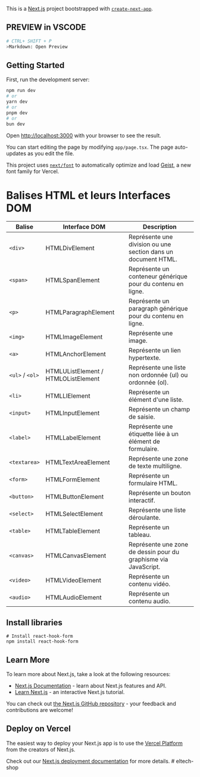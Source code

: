 This is a [Next.js](https://nextjs.org) project bootstrapped with [`create-next-app`](https://nextjs.org/docs/app/api-reference/cli/create-next-app).

## PREVIEW in VSCODE
````bash
# CTRL+ SHIFT + P
>Markdown: Open Preview
````

## Getting Started

First, run the development server:

```bash
npm run dev
# or
yarn dev
# or
pnpm dev
# or
bun dev
```

Open [http://localhost:3000](http://localhost:3000) with your browser to see the result.

You can start editing the page by modifying `app/page.tsx`. The page auto-updates as you edit the file.

This project uses [`next/font`](https://nextjs.org/docs/app/building-your-application/optimizing/fonts) to automatically optimize and load [Geist](https://vercel.com/font), a new font family for Vercel.


# Balises HTML et leurs Interfaces DOM

| Balise       | Interface DOM           | Description                                                                 |
|--------------|-------------------------|-----------------------------------------------------------------------------|
| `<div>`      | HTMLDivElement          | Représente une division ou une section dans un document HTML.               |
| `<span>`     | HTMLSpanElement         | Représente un conteneur générique pour du contenu en ligne.                 |
| `<p>`        | HTMLParagraphElement    | Représente un paragraph générique pour du contenu en ligne.                 |
| `<img>`      | HTMLImageElement        | Représente une image.                                                      |
| `<a>`        | HTMLAnchorElement       | Représente un lien hypertexte.                                             |
| `<ul>` / `<ol>` | HTMLUListElement / HTMLOListElement | Représente une liste non ordonnée (ul) ou ordonnée (ol).                    |
| `<li>`       | HTMLLIElement           | Représente un élément d'une liste.                                         |
| `<input>`    | HTMLInputElement        | Représente un champ de saisie.                                             |
| `<label>`    | HTMLLabelElement        | Représente une étiquette liée à un élément de formulaire.                   |
| `<textarea>` | HTMLTextAreaElement     | Représente une zone de texte multiligne.                                   |
| `<form>`     | HTMLFormElement         | Représente un formulaire HTML.                                             |
| `<button>`   | HTMLButtonElement       | Représente un bouton interactif.                                           |
| `<select>`   | HTMLSelectElement       | Représente une liste déroulante.                                           |
| `<table>`    | HTMLTableElement        | Représente un tableau.                                                     |
| `<canvas>`   | HTMLCanvasElement       | Représente une zone de dessin pour du graphisme via JavaScript.            |
| `<video>`    | HTMLVideoElement        | Représente un contenu vidéo.                                               |
| `<audio>`    | HTMLAudioElement        | Représente un contenu audio.                                               |

## Install libraries
```
# Install react-hook-form
npm install react-hook-form
```

## Learn More

To learn more about Next.js, take a look at the following resources:

- [Next.js Documentation](https://nextjs.org/docs) - learn about Next.js features and API.
- [Learn Next.js](https://nextjs.org/learn) - an interactive Next.js tutorial.

You can check out [the Next.js GitHub repository](https://github.com/vercel/next.js) - your feedback and contributions are welcome!

## Deploy on Vercel

The easiest way to deploy your Next.js app is to use the [Vercel Platform](https://vercel.com/new?utm_medium=default-template&filter=next.js&utm_source=create-next-app&utm_campaign=create-next-app-readme) from the creators of Next.js.

Check out our [Next.js deployment documentation](https://nextjs.org/docs/app/building-your-application/deploying) for more details.
#   e l t e c h - s h o p 
 
 